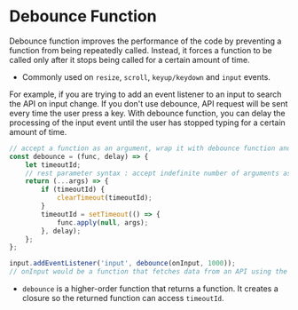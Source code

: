 # Debounce Function

Debounce function improves the performance of the code by preventing a function from being repeatedly called. Instead, it forces a function to be called only after it stops being called for a certain amount of time.

- Commonly used on `resize`, `scroll`, `keyup/keydown` and `input` events.

For example, if you are trying to add an event listener to an input to search the API on input change. If you don't use debounce, API request will be sent every time the user press a key. With debounce function, you can delay the processing of the input event until the user has stopped typing for a certain amount of time.

```javascript
// accept a function as an argument, wrap it with debounce function and return it
const debounce = (func, delay) => {
	let timeoutId;
	// rest parameter syntax : accept indefinite number of arguments as an array
	return (...args) => {
		if (timeoutId) {
			clearTimeout(timeoutId);
		}
		timeoutId = setTimeout(() => {
			func.apply(null, args);
		}, delay);
	};
};

input.addEventListener('input', debounce(onInput, 1000));
// onInput would be a function that fetches data from an API using the value that is typed in the input
```

- `debounce` is a higher-order function that returns a function. It creates a closure so the returned function can access `timeoutId`.
